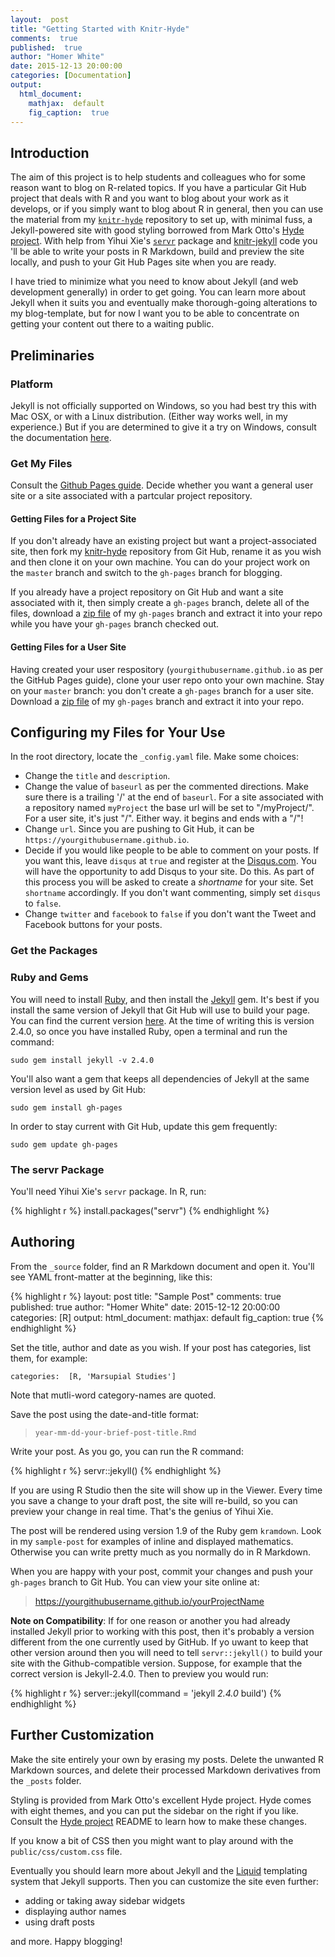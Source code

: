 ```yaml
---
layout:  post
title: "Getting Started with Knitr-Hyde"
comments:  true
published:  true
author: "Homer White"
date: 2015-12-13 20:00:00
categories: [Documentation]
output:
  html_document:
    mathjax:  default
    fig_caption:  true
---
```


## Introduction

The aim of this project is to help students and colleagues who for some reason want to blog on R-related topics.  If you have a particular Git Hub project that deals with R and you want to blog about your work as it develops, or if you simply want to blog about R in general, then you can use the material from my [`knitr-hyde`](https://github.com/homerhanumat/knitr-hyde) repository to set up, with minimal fuss, a Jekyll-powered site with good styling borrowed from Mark Otto's [Hyde project](https://github.com/poole/hyde).  With help from Yihui Xie's [`servr`](https://github.com/yihui/servr) package and [knitr-jekyll](https://github.com/yihui/knitr-jekyll) code you 'll be able to write your posts in R Markdown, build and preview the site locally, and push to your Git Hub Pages site when you are ready.

I have tried to minimize what you need to know about Jekyll (and web development generally) in order to get going.  You can learn more about Jekyll when it suits you and eventually make thorough-going alterations to my blog-template, but for now I want you to be able to concentrate on getting your content out there to a waiting public.

## Preliminaries

### Platform

Jekyll is not officially supported on Windows, so you had best try this with Mac OSX, or with a Linux distribution.  (Either way works well, in my experience.)  But if you are determined to give it a try on Windows, consult the documentation [here](http://jekyllrb.com/docs/windows/).

### Get My Files

Consult the [Github Pages guide](https://pages.github.com/).  Decide whether you want a general user site or a site associated with a partcular project repository.

#### Getting Files for a Project Site

If you don't already have an existing project but want a project-associated site, then fork my [knitr-hyde](https://github.com/homerhanumat/knitr-hyde) repository from Git Hub, rename it as you wish and then clone it on your own machine.  You can do your project work on the `master` branch and switch to the `gh-pages` branch for blogging.

If you already have a project repository on Git Hub and want a site associated with it, then simply create a `gh-pages` branch, delete all of the files, download a [zip file](https://github.com/homerhanumat/knitr-hyde/archive/gh-pages.zip) of my `gh-pages` branch and extract it into your repo while you have your `gh-pages` branch checked out.

#### Getting Files for a User Site

Having created your user respository (`yourgithubusername.github.io` as per the GitHub Pages guide), clone your user repo onto your own machine.  Stay on your `master` branch:  you don't create a `gh-pages` branch for a user site.  Download a [zip file](https://github.com/homerhanumat/knitr-hyde/archive/gh-pages.zip) of my `gh-pages` branch and extract it into your repo.

## Configuring my Files for Your Use

In the root directory, locate the `_config.yaml` file.  Make some choices:

* Change the `title` and `description`.
* Change the value of `baseurl` as per the commented directions.  Make sure there is a trailing '/' at the end of `baseurl`.  For a site associated with a repository named `myProject` the base url will be set to "/myProject/".  For a user site, it's just "/".  Either way. it begins and ends with a "/"!
* Change `url`.  Since you are pushing to Git Hub, it can be `https://yourgithubusername.github.io`.
* Decide if you would like people to be able to comment on your posts.  If you want this, leave `disqus` at `true` and register at the [Disqus.com](https://disqus.com/).  You will have the opportunity to add Disqus to your site.  Do this.  As part of this process you will be asked to create a *shortname* for your site.  Set `shortname` accordingly.  If you don't want commenting, simply set `disqus` to `false`.
* Change `twitter` and `facebook` to `false` if you don't want the Tweet and Facebook buttons for your posts.

### Get the Packages

### Ruby and Gems

You will need to install [Ruby](https://www.ruby-lang.org/en/downloads/), and then install the [Jekyll](http://jekyllrb.com/) gem.  It's best if you install the same version of Jekyll that Git Hub will use to build your page.  You can find the current version [here](https://pages.github.com/versions/).  At the time of writing this is version 2.4.0, so once you have installed Ruby, open a terminal and run the command:

```
sudo gem install jekyll -v 2.4.0
```

You'll also want a gem that keeps all dependencies of Jekyll at the same version level as used by Git Hub:

```
sudo gem install gh-pages
```

In order to stay current with Git Hub, update this gem frequently:

```
sudo gem update gh-pages
```

### The servr Package

You'll need Yihui Xie's `servr` package.  In R, run:


{% highlight r %}
install.packages("servr")
{% endhighlight %}



## Authoring

From the `_source` folder, find an R Markdown document and open it.  You'll see YAML front-matter at the beginning, like this:


{% highlight r %}
layout:  post
title: "Sample Post"
comments:  true
published:  true
author: "Homer White"
date: 2015-12-12 20:00:00
categories: [R]
output:
  html_document:
    mathjax:  default
    fig_caption:  true
{% endhighlight %}

Set the title, author and date as you wish.  If your post has categories, list them, for example:

```
categories:  [R, 'Marsupial Studies']
```

Note that mutli-word category-names are quoted.

Save the post using the date-and-title format:

> `year-mm-dd-your-brief-post-title.Rmd`

Write your post.  As you go, you can run the R command:


{% highlight r %}
servr::jekyll()
{% endhighlight %}

If you are using R Studio then the site will show up in the Viewer.  Every time you save a change to your draft post, the site will re-build, so you can preview your change in real time.  That's the genius of Yihui Xie.

The post will be rendered using version 1.9 of the Ruby gem `kramdown`.  Look in my `sample-post` for examples of inline and displayed mathematics.  Otherwise you can write pretty much as you normally do in R Markdown.

When you are happy with your post, commit your changes and push your `gh-pages` branch to Git Hub.  You can view your site online at:

> https://yourgithubusername.github.io/yourProjectName

**Note on Compatibility**:  If for one reason or another you had already installed Jekyll prior to working with this post, then it's probably a version different from the one currently used by GitHub.  If yo uwant to keep that other version around then you will need to tell `servr::jekyll()` to build your site with the Github-compatible version.  Suppose, for example that the correct version is Jekyll-2.4.0.  Then to preview you would run:


{% highlight r %}
server::jekyll(command = 'jekyll _2.4.0_ build')
{% endhighlight %}


## Further Customization

Make the site entirely your own by erasing my posts.  Delete the unwanted R Markdown sources, and delete their processed Markdown derivatives from the `_posts` folder.

Styling is provided from Mark Otto's excellent Hyde project.  Hyde comes with eight themes, and you can put the sidebar on the right if you like.  Consult the [Hyde project](https://github.com/poole/hyde) README to learn how to make these changes.

If you know a bit of CSS then you might want to play around with the  `public/css/custom.css` file.

Eventually you should learn more about Jekyll and the [Liquid](http://liquidmarkup.org/) templating system that Jekyll supports.  Then you can customize the site even further:

* adding or taking away sidebar widgets
* displaying author names
* using draft posts

and more.  Happy blogging!

